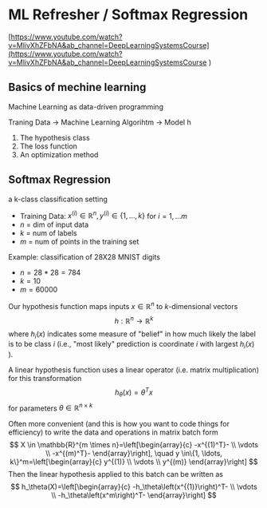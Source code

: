 # ML Refresher / Softmax Regression
[https://www.youtube.com/watch?v=MlivXhZFbNA&ab_channel=DeepLearningSystemsCourse](https://www.youtube.com/watch?v=MlivXhZFbNA&ab_channel=DeepLearningSystemsCourse
)
## Basics of mechine learning

Machine Learning as data-driven programming

Traning Data -> Machine Learning Algorihtm -> Model h

1. The hypothesis class
2. The loss function
3. An optimization method

## Softmax Regression

a k-class classification setting

* Training Data:  $x^{(i)} \in \mathbb{R}^n, y^{(i)} \in\{1, \ldots, k\}$ for $i=1, \ldots m$
* $n$ = dim of input data
* $k$ = num of labels
* $m$ = num of points in the training set

Example: classification of 28X28 MNIST digits

* $n=28*28=784$
* $k=10$
* $m=60000$

Our hypothesis function maps inputs $x \in \mathbb{R}^n$ to $k$-dimensional vectors
$$
h: \mathbb{R}^n \rightarrow \mathbb{R}^k
$$
where $h_i(x)$ indicates some measure of "belief" in how much likely the label is to be class $i$ (i.e., "most likely" prediction is coordinate $i$ with largest $h_i(x)$ ).

A linear hypothesis function uses a linear operator (i.e. matrix multiplication) for this transformation
$$
h_\theta(x)=\theta^T x
$$
for parameters $\theta \in \mathbb{R}^{n \times k}$

Often more convenient (and this is how you want to code things for efficiency) to write the data and operations in matrix batch form
$$
X \in \mathbb{R}^{m \times n}=\left[\begin{array}{c}
-x^{(1)^T}- \\
\vdots \\
-x^{(m)^T}-
\end{array}\right], \quad y \in\{1, \ldots, k\}^m=\left[\begin{array}{c}
y^{(1)} \\
\vdots \\
y^{(m)}
\end{array}\right]
$$
Then the linear hypothesis applied to this batch can be written as
$$
h_\theta(X)=\left[\begin{array}{c}
-h_\theta\left(x^{(1)}\right)^T- \\
\vdots \\
-h_\theta\left(x^m\right)^T-
\end{array}\right]
$$